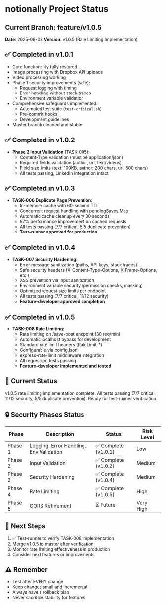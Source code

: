 # notionally Project Status

## Current Branch: feature/v1.0.5
**Date**: 2025-09-03
**Version**: v1.0.5 (Rate Limiting Implementation)

## ✅ Completed in v1.0.1
- Core functionality fully restored
- Image processing with Dropbox API uploads
- Video processing working
- Phase 1 security improvements (safe):
  - Request logging with timing
  - Error handling without stack traces
  - Environment variable validation
- Comprehensive safeguards implemented:
  - Automated test suite (`test-critical.sh`)
  - Pre-commit hooks
  - Development guidelines
- Master branch cleaned and stable

## ✅ Completed in v1.0.2
- **Phase 2 Input Validation** (TASK-005):
  - Content-Type validation (must be application/json)
  - Required fields validation (author, url, text/videos)
  - Field size limits (text: 100KB, author: 200 chars, url: 500 chars)
  - All tests passing, LinkedIn integration intact

## ✅ Completed in v1.0.3
- **TASK-006 Duplicate Page Prevention**:
  - In-memory cache with 60-second TTL
  - Concurrent request handling with pendingSaves Map
  - Automatic cache cleanup every 30 seconds
  - 97% performance improvement on cached requests
  - All tests passing (7/7 critical, 5/5 duplicate prevention)
  - **Test-runner approved for production**

## ✅ Completed in v1.0.4
- **TASK-007 Security Hardening**:
  - Error message sanitization (paths, API keys, stack traces)
  - Safe security headers (X-Content-Type-Options, X-Frame-Options, etc.)
  - XSS prevention via input sanitization
  - Environment variable security (permission checks, masking)
  - Optimized request size limits per endpoint
  - All tests passing (7/7 critical, 11/12 security)
  - **Feature-developer approved completion**

## ✅ Completed in v1.0.5
- **TASK-008 Rate Limiting**:
  - Rate limiting on /save-post endpoint (30 req/min)
  - Automatic localhost bypass for development
  - Standard rate limit headers (RateLimit-*)
  - Configurable via config.json
  - express-rate-limit middleware integration
  - All regression tests passing
  - **Feature-developer implemented and tested**

## 🎯 Current Status
v1.0.5 rate limiting implementation complete. All tests passing (7/7 critical, 11/12 security, 5/5 duplicate prevention). Ready for test-runner verification.

## 🔒 Security Phases Status

| Phase | Description | Status | Risk Level |
|-------|------------|--------|------------|
| Phase 1 | Logging, Error Handling, Env Validation | ✅ Complete (v1.0.1) | Low |
| Phase 2 | Input Validation | ✅ Complete (v1.0.2) | Medium |
| Phase 3 | Security Hardening | ✅ Complete (v1.0.4) | Medium |
| Phase 4 | Rate Limiting | ✅ Complete (v1.0.5) | High |
| Phase 5 | CORS Refinement | ⏳ Future | Very High |

## 🚀 Next Steps
1. ✅ Test-runner to verify TASK-008 implementation
2. Merge v1.0.5 to master after verification
3. Monitor rate limiting effectiveness in production
4. Consider next features or improvements

## ⚠️ Remember
- Test after EVERY change
- Keep changes small and incremental
- Always have a rollback plan
- Never sacrifice stability for features